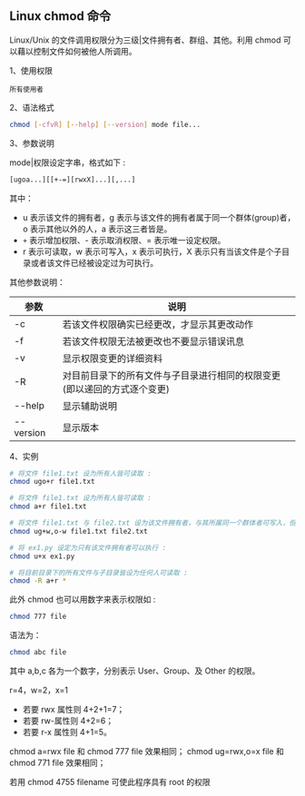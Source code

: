 ## Linux chmod 命令

Linux/Unix 的文件调用权限分为三级|文件拥有者、群组、其他。利用 chmod 可以藉以控制文件如何被他人所调用。

1、使用权限

    所有使用者

2、语法格式

```bash
chmod [-cfvR] [--help] [--version] mode file...
```

3、参数说明

mode|权限设定字串，格式如下 :

```bash
[ugoa...][[+-=][rwxX]...][,...]
```

其中：

- u 表示该文件的拥有者，g 表示与该文件的拥有者属于同一个群体(group)者，o 表示其他以外的人，a 表示这三者皆是。
- `+` 表示增加权限、- 表示取消权限、= 表示唯一设定权限。
- r 表示可读取，w 表示可写入，x 表示可执行，X 表示只有当该文件是个子目录或者该文件已经被设定过为可执行。

其他参数说明：

| 参数      | 说明                                                                     |
| --------- | ------------------------------------------------------------------------ |
| -c        | 若该文件权限确实已经更改，才显示其更改动作                               |
| -f        | 若该文件权限无法被更改也不要显示错误讯息                                 |
| -v        | 显示权限变更的详细资料                                                   |
| -R        | 对目前目录下的所有文件与子目录进行相同的权限变更(即以递回的方式逐个变更) |
| --help    | 显示辅助说明                                                             |
| --version | 显示版本                                                                 |

4、实例

```bash
# 将文件 file1.txt 设为所有人皆可读取 :
chmod ugo+r file1.txt

# 将文件 file1.txt 设为所有人皆可读取 :
chmod a+r file1.txt

# 将文件 file1.txt 与 file2.txt 设为该文件拥有者，与其所属同一个群体者可写入，但其他以外的人则不可写入 :
chmod ug+w,o-w file1.txt file2.txt

# 将 ex1.py 设定为只有该文件拥有者可以执行 :
chmod u+x ex1.py

# 将目前目录下的所有文件与子目录皆设为任何人可读取 :
chmod -R a+r *
```

此外 chmod 也可以用数字来表示权限如 :

```bash
chmod 777 file
```

语法为：

```bash
chmod abc file
```

其中 a,b,c 各为一个数字，分别表示 User、Group、及 Other 的权限。

r=4，w=2，x=1

- 若要 rwx 属性则 4+2+1=7；
- 若要 rw-属性则 4+2=6；
- 若要 r-x 属性则 4+1=5。

chmod a=rwx file 和 chmod 777 file 效果相同；
chmod ug=rwx,o=x file 和 chmod 771 file 效果相同；

若用 chmod 4755 filename 可使此程序具有 root 的权限
